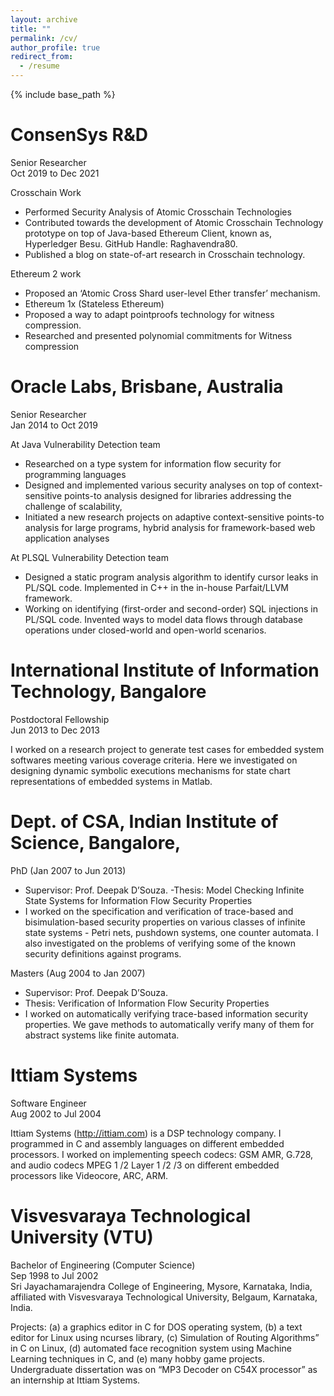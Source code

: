 ```yaml
---
layout: archive
title: ""
permalink: /cv/
author_profile: true
redirect_from:
  - /resume
---
```


{% include base_path %}

ConsenSys R&D 
============
Senior Researcher\
Oct 2019 to Dec 2021

Crosschain Work
- Performed Security Analysis of Atomic Crosschain Technologies
- Contributed towards the development of Atomic Crosschain Technology prototype on top of Java-based Ethereum Client, known as, Hyperledger Besu. GitHub Handle: Raghavendra80.
- Published a blog on state-of-art research in Crosschain technology. 

Ethereum 2 work 
- Proposed an ‘Atomic Cross Shard user-level Ether transfer’ mechanism.
- Ethereum 1x (Stateless Ethereum)
- Proposed a way to adapt pointproofs technology for witness compression.
- Researched and presented polynomial commitments for Witness compression

Oracle Labs, Brisbane, Australia
=====================================
Senior Researcher\
Jan 2014 to Oct 2019

At Java Vulnerability Detection team
- Researched on a type system for information flow security for programming languages
- Designed and implemented various security analyses on top of context-sensitive points-to analysis designed for libraries addressing the challenge of scalability,
- Initiated a new research projects on adaptive context-sensitive points-to analysis for large programs, hybrid analysis for framework-based web application analyses

At PLSQL Vulnerability Detection team
- Designed a static program analysis algorithm to identify cursor leaks in PL/SQL code. Implemented in C++ in the in-house Parfait/LLVM framework.
- Working on identifying (first-order and second-order) SQL injections in PL/SQL code. Invented ways to model data flows through database operations under closed-world and open-world scenarios.

International Institute of Information Technology, Bangalore
======================
Postdoctoral Fellowship\
Jun 2013 to Dec 2013

I worked on a research project to generate test cases for embedded system softwares meeting various coverage criteria. Here we investigated on designing dynamic symbolic executions mechanisms for state chart representations of embedded systems in Matlab.

Dept. of CSA, Indian Institute of Science, Bangalore, 
======
PhD (Jan 2007 to Jun 2013)
- Supervisor: Prof. Deepak D’Souza.
-Thesis: Model Checking Infinite State Systems for Information Flow Security Properties
- I worked on the specification and verification of trace-based and bisimulation-based security properties on various classes of infinite state systems - Petri nets, pushdown systems, one counter automata. I also investigated on the problems of verifying some of the known security definitions against programs. 

Masters (Aug 2004 to Jan 2007)
- Supervisor: Prof. Deepak D’Souza. 
- Thesis: Verification of Information Flow Security Properties
- I worked on automatically verifying trace-based information security properties. We gave methods to automatically verify many of them for abstract systems like finite automata.

Ittiam Systems 
==============
Software Engineer\
Aug 2002 to Jul 2004

Ittiam Systems (http://ittiam.com) is a DSP technology company. I programmed in C and assembly languages on different embedded processors. I worked on implementing speech codecs: GSM AMR, G.728, and audio codecs MPEG 1 /2 Layer 1 /2 /3 on different embedded processors like Videocore, ARC, ARM.

Visvesvaraya Technological University (VTU)
==========================================
Bachelor of Engineering (Computer Science)\
Sep 1998 to Jul 2002\
Sri Jayachamarajendra College of Engineering, Mysore, Karnataka, India, affiliated with Visvesvaraya Technological University, Belgaum, Karnataka, India.

Projects: (a) a graphics editor in C for DOS  operating system, (b) a text editor for Linux using ncurses library, (c) Simulation of Routing Algorithms” in C on Linux, (d) automated face recognition system using Machine Learning techniques in C, and (e) many hobby game projects. Undergraduate dissertation was on “MP3 Decoder on C54X processor” as an internship at Ittiam Systems.

